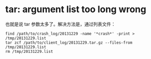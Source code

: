 # tar: argument list too long wrong

也就是说 tar 参数太多了。解决方法是，通过列表文件：

```shell
find /path/to/crash_log/20131229 -name '*crash*' -print > /tmp/20131229.list
tar zcf /path/to/client_log/20131229.tar.gz --files-from /tmp/20131229.list
rm /tmp/20131229.list
```
